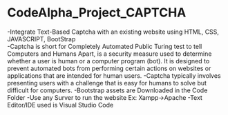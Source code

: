 # CodeAlpha_Project_CAPTCHA
-Integrate Text-Based Captcha with an existing website using HTML, CSS, JAVASCRIPT, BootStrap<br>
-Captcha is short for Completely Automated Public Turing test to tell Computers and Humans Apart, is a security measure used to determine whether a user is human or a computer program (bot). It is designed to prevent automated bots from performing certain actions on websites or applications that are intended for human users.
-Captcha typically involves presenting users with a challenge that is easy for humans to solve but difficult for computers.
-Bootstrap assets are Downloaded in the Code Folder
-Use any Surver to run the website Ex: Xampp->Apache 
-Text Editor/IDE used is Visual Studio Code 
